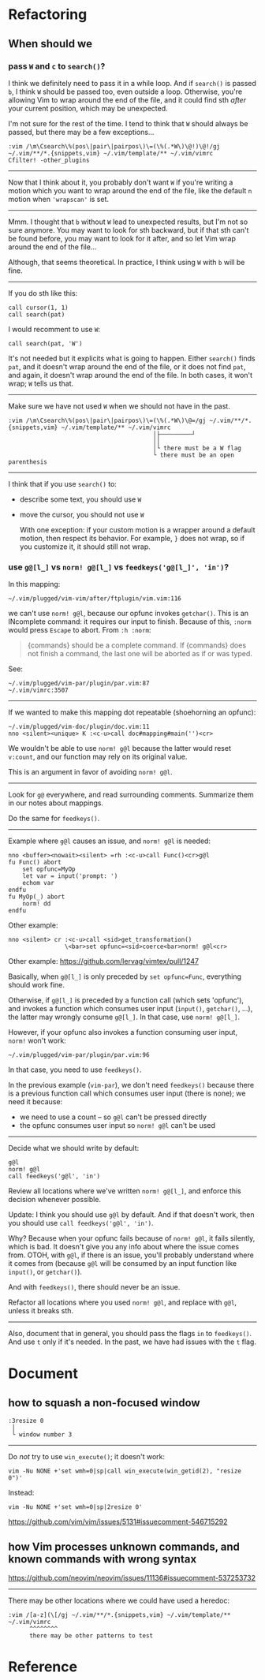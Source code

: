 # Refactoring
## When should we
### pass `W` and `c` to `search()`?

I think we definitely need to pass it in a while loop.
And if `search()` is passed `b`, I  think `W` should be passed too, even outside
a loop.
Otherwise, you're allowing Vim to wrap around  the end of the file, and it could
find sth *after* your current position, which may be unexpected.

I'm not sure for the rest of the time.
I  tend to  think that  `W` should  always be  passed, but  there may  be a  few
exceptions...

    :vim /\m\Csearch\%(pos\|pair\|pairpos\)\=(\%(.*W\)\@!)\@!/gj ~/.vim/**/*.{snippets,vim} ~/.vim/template/** ~/.vim/vimrc
    Cfilter! -other_plugins

---

Now that  I think  about it,  you probably don't  want `W`  if you're  writing a
motion which you want  to wrap around the end of the file,  like the default `n`
motion when `'wrapscan'` is set.

---

Mmm.
I thought that `b`  without `W` lead to unexpected results, but  I'm not so sure
anymore.
You may want  to look for sth backward,  but if that sth can't  be found before,
you may want  to look for it  after, and so let  Vim wrap around the  end of the
file...

Although, that seems theoretical.
In practice, I think using `W` with `b` will be fine.

---

If you do sth like this:

    call cursor(1, 1)
    call search(pat)

I would recomment to use `W`:

    call search(pat, 'W')

It's not needed but it explicits what is going to happen.
Either `search()` finds `pat`,  and it doesn't wrap around the  end of the file,
or it  does not find  `pat`, and again,  it doesn't wrap  around the end  of the
file.
In both cases, it won't wrap; `W` tells us that.

---

Make sure we have not used `W` when we should not have in the past.

    :vim /\m\Csearch\%(pos\|pair\|pairpos\)\=(\%(.*W\)\@=/gj ~/.vim/**/*.{snippets,vim} ~/.vim/template/** ~/.vim/vimrc
                                             │├─────────┘
                                             ││
                                             │└ there must be a W flag
                                             └ there must be an open parenthesis

---

I think that if you use `search()` to:

   - describe some text, you should use `W`

   - move the cursor, you should not use `W`

     With one exception: if your custom motion is a wrapper around a default motion, then
     respect its behavior.
     For example, `}` does not wrap, so if you customize it, it should still not wrap.

### use `g@[l_]` vs `norm! g@[l_]` vs `feedkeys('g@[l_]', 'in')`?

In this mapping:

    ~/.vim/plugged/vim-vim/after/ftplugin/vim.vim:116

we can't use `norm! g@l`, because our opfunc invokes `getchar()`.
This is an INcomplete command: it requires our input to finish.
Because of this, `:norm` would press `Escape` to abort.
From `:h :norm`:

> {commands} should  be a complete command.   If {commands} does not  finish a
> command, the last one will be aborted as if <Esc> or <C-C> was typed.

See:

    ~/.vim/plugged/vim-par/plugin/par.vim:87
    ~/.vim/vimrc:3507

---

If we wanted to make this mapping dot repeatable (shoehorning an opfunc):

    ~/.vim/plugged/vim-doc/plugin/doc.vim:11
    nno <silent><unique> K :<c-u>call doc#mapping#main('')<cr>

We wouldn't be able to use `norm! g@l` because the latter would reset `v:count`,
and our function may rely on its original value.

This is an argument in favor of avoiding `norm! g@l`.

---

Look for `g@` everywhere, and read surrounding comments.
Summarize them in our notes about mappings.

Do the same for `feedkeys()`.

---

Example where `g@l` causes an issue, and `norm! g@l` is needed:

    nno <buffer><nowait><silent> =rh :<c-u>call Func()<cr>g@l
    fu Func() abort
        set opfunc=MyOp
        let var = input('prompt: ')
        echom var
    endfu
    fu MyOp(_) abort
        norm! dd
    endfu

Other example:

    nno <silent> cr :<c-u>call <sid>get_transformation()
                    \<bar>set opfunc=<sid>coerce<bar>norm! g@l<cr>

Other example:
<https://github.com/lervag/vimtex/pull/1247>

Basically,  when `g@[l_]`  is  only preceded  by  `set opfunc=Func`,  everything
should work fine.

Otherwise, if `g@[l_]` is preceded by a function call (which sets 'opfunc'), and
invokes a function which consumes  user input (`input()`, `getchar()`, ...), the
latter may wrongly consume `g@[l_]`.
In that case, use `norm! g@[l_]`.

However, if  your opfunc also invokes  a function consuming user  input, `norm!`
won't work:

    ~/.vim/plugged/vim-par/plugin/par.vim:96

In that case, you need to use `feedkeys()`.

In the previous example (`vim-par`), we don't need `feedkeys()` because there is
a previous function call  which consumes user input (there is  none); we need it
because:

   - we need to use a count – so `g@l` can't be pressed directly
   - the opfunc consumes user input so `norm! g@l` can't be used

---

Decide what we should write by default:

    g@l
    norm! g@l
    call feedkeys('g@l', 'in')

Review  all  locations where  we've  written  `norm! g@[l_]`, and  enforce  this
decision whenever possible.

Update: I think you should use `g@l` by default.
And if that doesn't work, then you should use `call feedkeys('g@l', 'in')`.

Why?
Because when your opfunc fails because of `norm! g@l`, it fails silently, which is bad.
It doesn't give you any info about where the issue comes from.
OTOH, with  `g@l`, if  there is  an issue, you'll  probably understand  where it
comes from (because `g@l` will be  consumed by an input function like `input()`,
or `getchar()`).

And with `feedkeys()`, there should never be an issue.

Refactor all locations where you used `norm! g@l`, and replace with `g@l`,
unless it breaks sth.

---

Also, document that in general, you should pass the flags `in` to `feedkeys()`.
And use `t` only if it's needed.
In the past, we have had issues with the `t` flag.

##
# Document
## how to squash a non-focused window

    :3resize 0
     │
     └ window number 3

---

Do *not* try to use `win_execute()`; it doesn't work:

    vim -Nu NONE +'set wmh=0|sp|call win_execute(win_getid(2), "resize 0")'

Instead:

    vim -Nu NONE +'set wmh=0|sp|2resize 0'

<https://github.com/vim/vim/issues/5131#issuecomment-546715292>

## how Vim processes unknown commands, and known commands with wrong syntax

<https://github.com/neovim/neovim/issues/11136#issuecomment-537253732>

---

There may be other locations where we could have used a heredoc:

    :vim /[a-z](\[/gj ~/.vim/**/*.{snippets,vim} ~/.vim/template/** ~/.vim/vimrc
          ^^^^^^^^
          there may be other patterns to test

##
# Reference

[1]: https://en.wikipedia.org/wiki/Code_reuse

